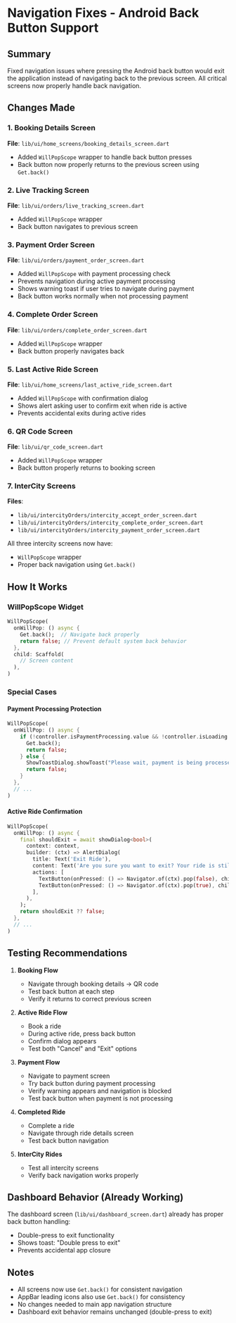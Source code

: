 # Navigation Fixes - Android Back Button Support

## Summary
Fixed navigation issues where pressing the Android back button would exit the application instead of navigating back to the previous screen. All critical screens now properly handle back navigation.

## Changes Made

### 1. Booking Details Screen
**File**: `lib/ui/home_screens/booking_details_screen.dart`
- Added `WillPopScope` wrapper to handle back button presses
- Back button now properly returns to the previous screen using `Get.back()`

### 2. Live Tracking Screen
**File**: `lib/ui/orders/live_tracking_screen.dart`
- Added `WillPopScope` wrapper
- Back button navigates to previous screen

### 3. Payment Order Screen
**File**: `lib/ui/orders/payment_order_screen.dart`
- Added `WillPopScope` with payment processing check
- Prevents navigation during active payment processing
- Shows warning toast if user tries to navigate during payment
- Back button works normally when not processing payment

### 4. Complete Order Screen
**File**: `lib/ui/orders/complete_order_screen.dart`
- Added `WillPopScope` wrapper
- Back button properly navigates back

### 5. Last Active Ride Screen
**File**: `lib/ui/home_screens/last_active_ride_screen.dart`
- Added `WillPopScope` with confirmation dialog
- Shows alert asking user to confirm exit when ride is active
- Prevents accidental exits during active rides

### 6. QR Code Screen
**File**: `lib/ui/qr_code_screen.dart`
- Added `WillPopScope` wrapper
- Back button properly returns to booking screen

### 7. InterCity Screens
**Files**:
- `lib/ui/intercityOrders/intercity_accept_order_screen.dart`
- `lib/ui/intercityOrders/intercity_complete_order_screen.dart`
- `lib/ui/intercityOrders/intercity_payment_order_screen.dart`

All three intercity screens now have:
- `WillPopScope` wrapper
- Proper back navigation using `Get.back()`

## How It Works

### WillPopScope Widget
```dart
WillPopScope(
  onWillPop: () async {
    Get.back();  // Navigate back properly
    return false; // Prevent default system back behavior
  },
  child: Scaffold(
    // Screen content
  ),
)
```

### Special Cases

#### Payment Processing Protection
```dart
WillPopScope(
  onWillPop: () async {
    if (!controller.isPaymentProcessing.value && !controller.isLoading.value) {
      Get.back();
      return false;
    } else {
      ShowToastDialog.showToast("Please wait, payment is being processed");
      return false;
    }
  },
  // ...
)
```

#### Active Ride Confirmation
```dart
WillPopScope(
  onWillPop: () async {
    final shouldExit = await showDialog<bool>(
      context: context,
      builder: (ctx) => AlertDialog(
        title: Text('Exit Ride'),
        content: Text('Are you sure you want to exit? Your ride is still active.'),
        actions: [
          TextButton(onPressed: () => Navigator.of(ctx).pop(false), child: Text('Cancel')),
          TextButton(onPressed: () => Navigator.of(ctx).pop(true), child: Text('Exit')),
        ],
      ),
    );
    return shouldExit ?? false;
  },
  // ...
)
```

## Testing Recommendations

1. **Booking Flow**
   - Navigate through booking details → QR code
   - Test back button at each step
   - Verify it returns to correct previous screen

2. **Active Ride Flow**
   - Book a ride
   - During active ride, press back button
   - Confirm dialog appears
   - Test both "Cancel" and "Exit" options

3. **Payment Flow**
   - Navigate to payment screen
   - Try back button during payment processing
   - Verify warning appears and navigation is blocked
   - Test back button when payment is not processing

4. **Completed Ride**
   - Complete a ride
   - Navigate through ride details screen
   - Test back button navigation

5. **InterCity Rides**
   - Test all intercity screens
   - Verify back navigation works properly

## Dashboard Behavior (Already Working)

The dashboard screen (`lib/ui/dashboard_screen.dart`) already has proper back button handling:
- Double-press to exit functionality
- Shows toast: "Double press to exit"
- Prevents accidental app closure

## Notes

- All screens now use `Get.back()` for consistent navigation
- AppBar leading icons also use `Get.back()` for consistency
- No changes needed to main app navigation structure
- Dashboard exit behavior remains unchanged (double-press to exit)

